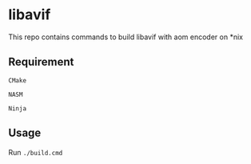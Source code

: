 # libavif
This repo contains commands to build libavif with aom encoder on *nix
## Requirement
```CMake```

```NASM```

```Ninja```

## Usage

Run ```./build.cmd```
